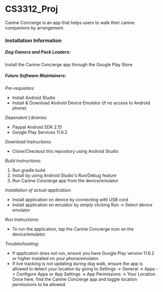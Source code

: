 # CS3312_Proj
Canine Concierge is an app that helps users to walk their canine companions by arrangement.

### Installation Information
##### Dog Owners and Pack Leaders:
Install the Canine Concierge app through the Google Play Store

##### Future Software Maintainers:
*Pre-requisites:*
- Install Android Studio
- Install & Download Android Device Emulator (if no access to Android phone)

*Dependent Libraries:*
- Paypal Android SDK 2.15
- Google Play Services 11.6.2

*Download Instructions:*
- Clone/Checkout this repository using Android Studio

*Build Instructions:*
1. Run gradle build
2. Install by using Android Studio's Run/Debug feature
3. Run Canine Concierge app from the device/emulator

*Installation of actual application:*
- Install application on device by connecting with USB cord
- Install application on emulator by simply clicking Run -> Select device emulator

*Run Instructions:*
- To run the application, tap the Canine Concierge icon on the device/emulator.

*Troubleshooting:*
- If application does not run, ensure you have Google Play version 11.6.2 or higher installed on your phone/emulator.
- If live tracking is not updating during dog walk, ensure the app is allowed to detect your location by going to Settings -> General -> Apps -> Configure Apps or App Settings -> App Permissions -> Your Location. Once here, find the Canine Concierge app and toggle location permissions to be allowed.
